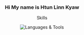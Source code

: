 <div align="center">
  <h3>
    <span>Hi My name is  <strong>Htun Linn Kyaw</strong></span>
  </h3>
</div>

<p align="center">
  Skills
</p>

<p align="center">
  <img src="https://skillicons.dev/icons?i=javascript,html,css,tailwind,nodejs,nextjs,git,mysql,figma,vercel,github,react,astro" alt="Languages & Tools">
</p>

